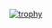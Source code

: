 [![trophy](https://github-profile-trophy.vercel.app/?username=akkkkkk&title=Stars,Followers,Commits,Repositories,MultipleLang,PullRequest&theme=onedark)](https://github.com/ryo-ma/github-profile-trophy)

<!--
**Akkkkkk/akkkkkk** is a ✨ _special_ ✨ repository because its `README.md` (this file) appears on your GitHub profile.

Here are some ideas to get you started:

- 🔭 I’m currently working on ...
- 🌱 I’m currently learning ...
- 👯 I’m looking to collaborate on ...
- 🤔 I’m looking for help with ...
- 💬 Ask me about ...
- 📫 How to reach me: ...
- 😄 Pronouns: ...
- ⚡ Fun fact: ...
-->
